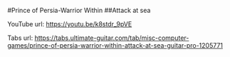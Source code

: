 #Prince of Persia-Warrior Within
##Attack at sea

YouTube url: https://youtu.be/k8stdr_9pVE

Tabs url: https://tabs.ultimate-guitar.com/tab/misc-computer-games/prince-of-persia-warrior-within-attack-at-sea-guitar-pro-1205771